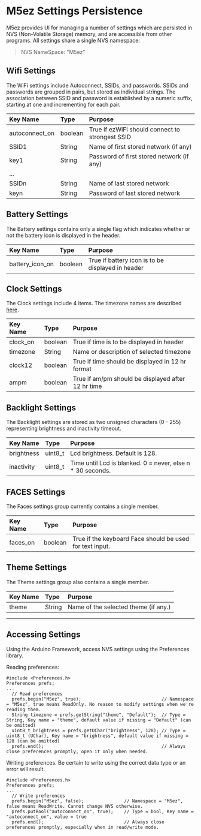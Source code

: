 # M5ez Settings Persistence

M5ez provides UI for managing a number of settings which are persisted in NVS (Non-Volatile Storage) memory, and are accessible from other programs.
All settings share a single NVS namespace:

> NVS NameSpace:  "M5ez"

## Wifi Settings

The WiFi settings include Autoconnect, SSIDs, and passwords. SSIDs and passwords are grouped in pairs, but stored as individual strings.
The association between SSID and password is established by a numeric suffix, starting at one and incrementing for each pair.

| Key Name       | Type    | Purpose                                         |
| :------------- | :------ | :---------------------------------------------- |
| autoconnect_on | boolean | True if ezWiFi should connect to strongest SSID |
| SSID1          | String  | Name of first stored network (if any)           |
| key1           | String  | Password of first stored network (if any)       |
| ...                                                                        |
| SSIDn          | String  | Name of last stored network                     |
| keyn           | String  | Password of last stored network                 |

## Battery Settings

The Battery settings contains only a single flag which indicates whether or not the battery icon is displayed in the header.

| Key Name        | Type    | Purpose                                           |
| :-------------- | :------ | :------------------------------------------------ |
| battery_icon_on | boolean | True if battery icon is to be displayed in header |

## Clock Settings

The Clock settings include 4 items. The timezone names are described  [here](https://en.wikipedia.org/wiki/List_of_tz_database_time_zones).

| Key Name        | Type    | Purpose                                            |
| :-------------- | :------ | :------------------------------------------------- |
| clock_on        | boolean | True if time is to be displayed in header          |
| timezone        | String  | Name or description of selected timezone           |
| clock12         | boolean | True if time should be displayed in 12 hr format   |
| ampm            | boolean | True if am/pm should be displayed after 12 hr time |

## Backlight Settings

The Backlight settings are stored as two unsigned characters (0 - 255) representing brightness and inactivity timeout.

| Key Name        | Type      | Purpose                                                    |
| :-------------- | :-------- | :--------------------------------------------------------- |
| brightness      | uint8_t   | Lcd brightness. Default is 128.                            |
| inactivity      | uint8_t   | Time until Lcd is blanked. 0 = never, else n * 30 seconds. |

## FACES Settings

The Faces settings group currently contains a single member.

| Key Name        | Type    | Purpose                                                    |
| :-------------- | :------ | :--------------------------------------------------------- |
| faces_on        | boolean | True if the keyboard Face should be used for text input.   |

## Theme Settings

The Theme settings group also contains a single member.

| Key Name        | Type    | Purpose                                                    |
| :-------------- | :------ | :--------------------------------------------------------- |
| theme           | String  | Name of the selected theme (if any.)                       |

---

## Accessing Settings

Using the Arduino Framework, access NVS settings using the Preferences library.

Reading preferences:
```
#include <Preferences.h>
Preferences prefs;
...
  // Read preferences
  prefs.begin("M5ez", true);                              // Namespace = "M5ez", true means ReadOnly. No reason to modify settings when we're reading them.
  String timezone = prefs.getString("theme", "Default");  // Type = String, Key name = "theme", default value if missing = "Default" (can be omitted)
  uint8_t brightness = prefs.getUChar("brightness", 128); // Type = uint8_t (UChar), Key name = "brightness", default value if missing = 128 (can be omitted)
  prefs.end();                                            // Always close preferences promptly, open it only when needed.
```

Writing preferences. Be certain to write using the correct data type or an error will result.
```
#include <Preferences.h>
Preferences prefs;
...
  // Write preferences
  prefs.begin("M5ez", false);               // Namespace = "M5ez", false means ReadWrite. Cannot change NVS otherwise.
  prefs.putBool("autoconnect_on", true);    // Type = bool, Key name = "autoconnect_on", value = true
  prefs.end();                              // Always close preferences promptly, especially when in read/write mode.
```
